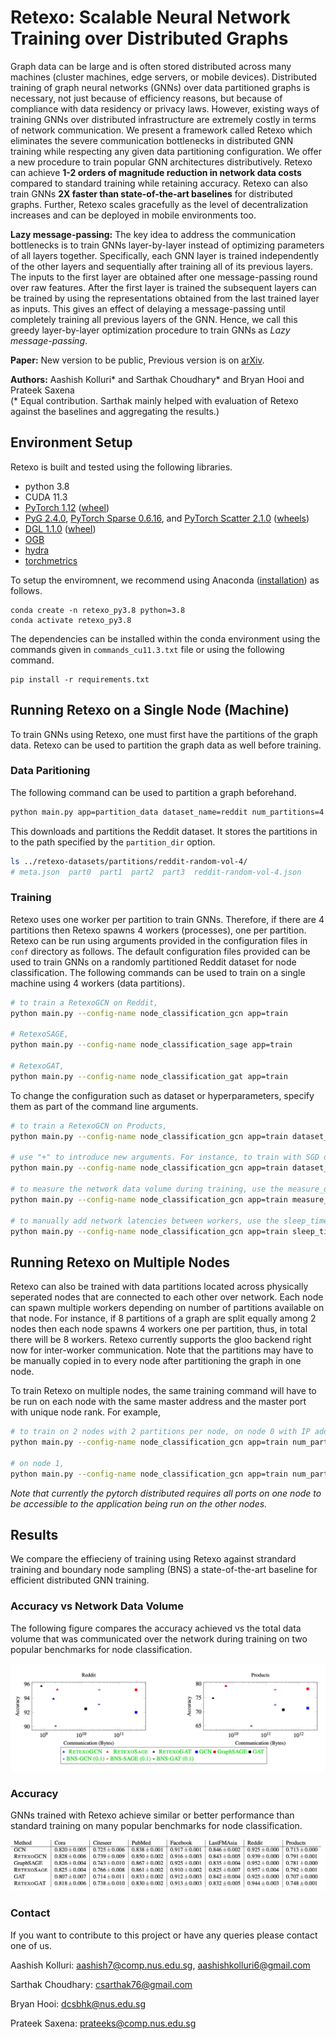 # Retexo: Scalable Neural Network Training over Distributed Graphs

Graph data can be large and is often stored distributed across many machines (cluster machines, edge servers, or mobile devices). Distributed training of graph neural networks (GNNs) over data partitioned graphs is necessary, not just because of efficiency reasons, but because of compliance with data residency or privacy laws. However, existing ways of training GNNs over distributed infrastructure are extremely costly in terms of network communication. We present a framework called Retexo which eliminates the severe communication bottlenecks in distributed GNN training while respecting any given data partitioning configuration. We offer a new procedure to train popular GNN architectures distributively. Retexo can achieve **1-2 orders of magnitude reduction in network data costs** compared to standard training while retaining accuracy. Retexo can also train GNNs **2X faster than state-of-the-art baselines** for distributed graphs. Further, Retexo scales gracefully as the level of decentralization increases and can be deployed in mobile environments too.

**Lazy message-passing:** The key idea to address the communication bottlenecks is to train GNNs layer-by-layer instead of optimizing parameters of all layers together. Specifically, each GNN layer is trained independently of the other layers and sequentially after training all of its previous layers. The inputs to the first layer are obtained after one message-passing round over raw features. After the first layer is trained the subsequent layers can be trained by using the representations obtained from the last trained layer as inputs. This gives an effect of delaying a message-passing until completely training all previous layers of the GNN. Hence, we call this greedy layer-by-layer optimization procedure to train GNNs as *Lazy message-passing*. 

**Paper:** New version to be public, Previous version is on [arXiv](https://arxiv.org/abs/2302.13053).

**Authors:** Aashish Kolluri* and Sarthak Choudhary* and Bryan Hooi and Prateek Saxena\
(* Equal contribution. Sarthak mainly helped with evaluation of Retexo against the baselines and aggregating the results.)

## Environment Setup
Retexo is built and tested using the following libraries.

 - python 3.8
 - CUDA 11.3
 - [PyTorch 1.12](https://github.com/pytorch/pytorch) ([wheel](https://download.pytorch.org/whl/cu113))
 - [PyG 2.4.0](https://pytorch-geometric.readthedocs.io/en/latest/), [PyTorch Sparse 0.6.16](https://github.com/rusty1s/pytorch_sparse), and [PyTorch Scatter 2.1.0](https://github.com/rusty1s/pytorch_scatter) ([wheels](https://data.pyg.org/whl/torch-1.12.1%2Bcu113.html))
 - [DGL 1.1.0](https://github.com/dmlc/dgl) ([wheel](https://data.dgl.ai/wheels/cu113/repo.html))
 - [OGB](https://github.com/snap-stanford/ogb)
 - [hydra](https://github.com/facebookresearch/hydra)
 - [torchmetrics](https://github.com/Lightning-AI/torchmetrics)

To setup the enviromnent, we recommend using Anaconda ([installation](https://www.anaconda.com/download)) as follows.

```
conda create -n retexo_py3.8 python=3.8
conda activate retexo_py3.8
```

The dependencies can be installed within the conda environment using the commands given in ```commands_cu11.3.txt``` file or using the following command.

```
pip install -r requirements.txt
```

## Running Retexo on a Single Node (Machine)

To train GNNs using Retexo, one must first have the partitions of the graph data. Retexo can be used to partition the graph data as well before training.

### Data Paritioning
The following command can be used to partition a graph beforehand.

```bash
python main.py app=partition_data dataset_name=reddit num_partitions=4
```

This downloads and partitions the Reddit dataset. It stores the partitions in to the path specified by the ```partition_dir``` option.
```bash
ls ../retexo-datasets/partitions/reddit-random-vol-4/
# meta.json  part0  part1  part2  part3  reddit-random-vol-4.json
```

### Training
Retexo uses one worker per partition to train GNNs. Therefore, if there are 4 partitions then Retexo spawns 4 workers (processes), one per partition. Retexo can be run using arguments provided in the configuration files in ```conf``` directory as follows. The default configuration files provided can be used to train GNNs on a randomly partitioned Reddit dataset for node classification. The following commands can be used to train on a single machine using 4 workers (data partitions).

```bash
# to train a RetexoGCN on Reddit,
python main.py --config-name node_classification_gcn app=train

# RetexoSAGE,
python main.py --config-name node_classification_sage app=train

# RetexoGAT,
python main.py --config-name node_classification_gat app=train
```

To change the configuration such as dataset or hyperparameters, specify them as part of the command line arguments.

```bash
# to train a RetexoGCN on Products,
python main.py --config-name node_classification_gcn app=train dataset_name=ogbn-products

# use "+" to introduce new arguments. For instance, to train with SGD optimizer,
python main.py --config-name node_classification_gcn app=train dataset_name=reddit optimizer._target_=torch.optim.SGD +optimizer.momentum=0.9

# to measure the network data volume during training, use the measure_dv option
python main.py --config-name node_classification_gcn app=train measure_dv=true

# to manually add network latencies between workers, use the sleep_time option (in seconds)
python main.py --config-name node_classification_gcn app=train sleep_time 0.1
```

## Running Retexo on Multiple Nodes
Retexo can also be trained with data partitions located across physically seperated nodes that are connected to each other over network. Each node can spawn multiple workers depending on number of partitions available on that node. For instance, if 8 partitions of a graph are split equally among 2 nodes then each node spawns 4 workers one per partition, thus, in total there will be 8 workers. Retexo currently supports the gloo backend right now for inter-worker communication. Note that the partitions may have to be manually copied in to every node after partitioning the graph in one node.

To train Retexo on multiple nodes, the same training command will have to be run on each node with the same master address and the master port with unique node rank. For example,

```bash
# to train on 2 nodes with 2 partitions per node, on node 0 with IP address [IP]
python main.py --config-name node_classification_gcn app=train num_partitions=4 parts_per_node=2 node_rank=0 distributed.master_addr=[IP] distributed.master_port=10011

# on node 1,
python main.py --config-name node_classification_gcn app=train num_partitions=4 parts_per_node=2 node_rank=1 distributed.master_addr=[IP] distributed.master_port=10011
```

*Note that currently the pytorch distributed requires all ports on one node to be accessible to the application being run on the other nodes.*

## Results
We compare the effiecieny of training using Retexo against strandard training and boundary node sampling (BNS) a state-of-the-art baseline for efficient distributed GNN training.

### Accuracy vs Network Data Volume
The following figure compares the accuracy achieved vs the total data volume that was communicated over the network during training on two popular benchmarks for node classification.

<img title="a title" alt="Alt text" src="/img/img4.png">

### Accuracy
GNNs trained with Retexo achieve similar or better performance than standard training on many popular benchmarks for node classification.

<img title="a title" alt="Alt text" src="/img/img3.png">

### Contact
If you want to contribute to this project or have any queries please contact one of us.

Aashish Kolluri: aashish7@comp.nus.edu.sg, aashishkolluri6@gmail.com

Sarthak Choudhary: csarthak76@gmail.com

Bryan Hooi: dcsbhk@nus.edu.sg

Prateek Saxena: prateeks@comp.nus.edu.sg




